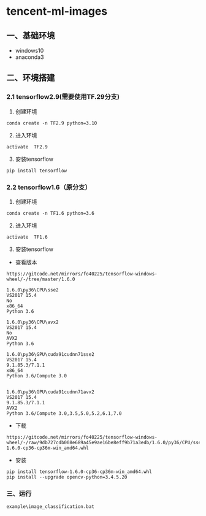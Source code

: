 # tencent-ml-images

## 一、基础环境

 - windows10
 - anaconda3 

## 二、环境搭建

### 2.1 tensorflow2.9(需要使用TF.29分支)

1. 创建环境

```
conda create -n TF2.9 python=3.10
```

2. 进入环境

```
activate  TF2.9
```

3. 安装tensorflow


```
pip install tensorflow
```


### 2.2 tensorflow1.6（原分支）

1. 创建环境

```
conda create -n TF1.6 python=3.6
```

2. 进入环境

```
activate  TF1.6
```

3. 安装tensorflow

 - 查看版本

```
https://gitcode.net/mirrors/fo40225/tensorflow-windows-wheel/-/tree/master/1.6.0

1.6.0\py36\CPU\sse2
VS2017 15.4
No
x86_64
Python 3.6

1.6.0\py36\CPU\avx2
VS2017 15.4
No
AVX2
Python 3.6

1.6.0\py36\GPU\cuda91cudnn71sse2
VS2017 15.4
9.1.85.3/7.1.1
x86_64
Python 3.6/Compute 3.0


1.6.0\py36\GPU\cuda91cudnn71avx2
VS2017 15.4
9.1.85.3/7.1.1
AVX2
Python 3.6/Compute 3.0,3.5,5.0,5.2,6.1,7.0
```

 - 下载
```
https://gitcode.net/mirrors/fo40225/tensorflow-windows-wheel/-/raw/9db727cdb008e689a45e9ae16be8eff9b71a3edb/1.6.0/py36/CPU/sse2/tensorflow-1.6.0-cp36-cp36m-win_amd64.whl
```

 - 安装

```
pip install tensorflow-1.6.0-cp36-cp36m-win_amd64.whl
pip install --upgrade opencv-python=3.4.5.20

```

### 三、运行

```
example\image_classification.bat
```